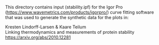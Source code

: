 This directory contains input (stability.ipf) for the Igor Pro (https://www.wavemetrics.com/products/igorpro/) curve fitting software that was used to generate the synthetic data for the plots in:

Kresten Lindorff-Larsen & Kaare Teilum\
Linking thermodynamics and measurements of protein stability\
https://arxiv.org/abs/2010.12281
